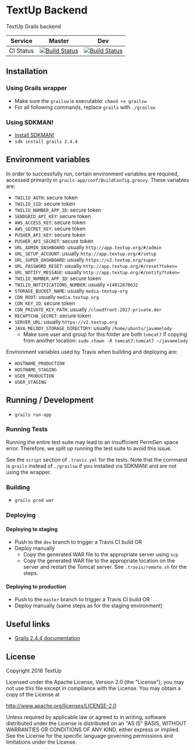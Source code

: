 # TextUp Backend

TextUp Grails backend

| Service | Master | Dev |
| --- | --- | --- |
| CI Status | [![Build Status](https://travis-ci.org/TextUp/textup-backend.svg?branch=master)](https://travis-ci.org/TextUp/textup-backend) | [![Build Status](https://travis-ci.org/TextUp/textup-backend.svg?branch=dev)](https://travis-ci.org/TextUp/textup-backend) |

## Installation

### Using Grails wrapper

* Make sure the `grailsw` is executable: `chmod +x grailsw`
* For all following commands, replace `grails` with `./grailsw`

### Using SDKMAN!

* [Install SDKMAN!](http://sdkman.io/install.html)
* `sdk install grails 2.4.4`

## Environment variables

In order to successfully run, certain environment variables are required, accessed primarily in `grails-app/conf/BuildConfig.groovy`. These variables are:

* `TWILIO_AUTH`: secure token
* `TWILIO_SID`: secure token
* `TWILIO_NUMBER_APP_ID`: secure token
* `SENDGRID_API_KEY`: secure token
* `AWS_ACCESS_KEY`: secure token
* `AWS_SECRET_KEY`: secure token
* `PUSHER_API_KEY`: secure token
* `PUSHER_API_SECRET`: secure token
* `URL_ADMIN_DASHBOARD`: usually `http://app.textup.org/#/admin`
* `URL_SETUP_ACCOUNT`: usually `http://app.textup.org/#/setup`
* `URL_SUPER_DASHBOARD`: usually `https://v2.textup.org/super`
* `URL_PASSWORD_RESET`: usually `http://app.textup.org/#/reset?token=`
* `URL_NOTIFY_MESSAGE`: usually `http://app.textup.org/#/notify?token=`
* `TWILIO_NUMBER_APP_ID`: secure token
* `TWILIO_NOTIFICATIONS_NUMBER`: usually `+14012878632`
* `STORAGE_BUCKET_NAME`: usually `media-textup-org`
* `CDN_ROOT`: usually `media.textup.org`
* `CDN_KEY_ID`: secure token
* `CDN_PRIVATE_KEY_PATH`: usually `/cloudfront-2017-private.der`
* `RECAPTCHA_SECRET`: secure token
* `SERVER_URL`: usually `https://v2.textup.org`
* `JAVA_MELODY_STORAGE_DIRECTORY`: usually `/home/ubuntu/javamelody`
    * Make sure user and group for this folder are both `tomcat7` if copying from another location: `sudo chown -R tomcat7:tomcat7 ~/javamelody`

Environment variables used by Travis when building and deploying are:

* `HOSTNAME_PRODUCTION`
* `HOSTNAME_STAGING`
* `USER_PRODUCTION`
* `USER_STAGING`

## Running / Development

* `grails run-app`

### Running Tests

Running the entire test suite may lead to an insufficient PermGen space error. Therefore, we split up running the test suite to avoid this issue.

See the `script` section of `.travis.yml` for the tests. Note that the command is `grails` instead of `./grailsw` if you installed via SDKMAN! and are not using the wrapper.

### Building

* `grails prod war`

### Deploying

#### Deploying to staging

* Push to the `dev` branch to trigger a Travis CI build OR
* Deploy manually
    * Copy the generated WAR file to the appropriate server using `scp`
    * Copy the generated WAR file to the appropriate location on the server and restart the Tomcat server. See `.travis/remote.sh` for the steps.

#### Deploying to production

* Push to the `master` branch to trigger a Travis CI build OR
* Deploy manually (same steps as for the staging environment)

## Useful links

* [Grails 2.4.4 documentation](https://grails.github.io/grails2-doc/2.4.4/index.html)

## License

Copyright 2018 TextUp

Licensed under the Apache License, Version 2.0 (the "License");
you may not use this file except in compliance with the License.
You may obtain a copy of the License at

  http://www.apache.org/licenses/LICENSE-2.0

Unless required by applicable law or agreed to in writing, software
distributed under the License is distributed on an "AS IS" BASIS,
WITHOUT WARRANTIES OR CONDITIONS OF ANY KIND, either express or implied.
See the License for the specific language governing permissions and
limitations under the License.
